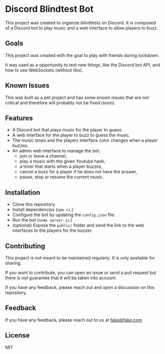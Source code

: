 # Discord Blindtest Bot

This project was created to organize blindtests on Discord. It is composed of a Discord bot to play music and a web interface to allow players to buzz.

## Goals

This project was created with the goal to play with friends during lockdown.

It was used as a opportunity to test new things, like the Discord bot API, and how to use WebSockets (without libs).

## Known Issues

This was built as a pet project and has some known issues that are not critical and therefore will probably not be fixed (soon).

## Features

- A Discord bot that plays music for the player to guess.
- A web interface for the player to buzz to guess the music.
- The music stops and the players interface color changes when a player buzzes.
- An admin web interface to manage the bot:
  - join or leave a channel,
  - play a music with the given Youtube hash,
  - a timer that starts when a player buzzes,
  - cancel a buzz for a player if he does not have the answer,
  - pause, stop or resume the current music.

## Installation

- Clone this repository.
- Install dependencies (`npm ci`.)
- Configure the bot by updating the `config.json` file.
- Run the bot (`node server.js`.)
- (optional) Expose the `public/` folder and send the link to the web interfaces to the players for the buzzer.

## Contributing

This project is not meant to be maintained regularly. It is only available for sharing.

If you want to contribute, you can open an issue or send a pull request but there is not guarantee that it will be taken into account.

If you have any feedback, please reach out and open a discussion on this repository.

## Feedback

If you have any feedback, please reach out to us at fake@fake.com

## License

MIT
